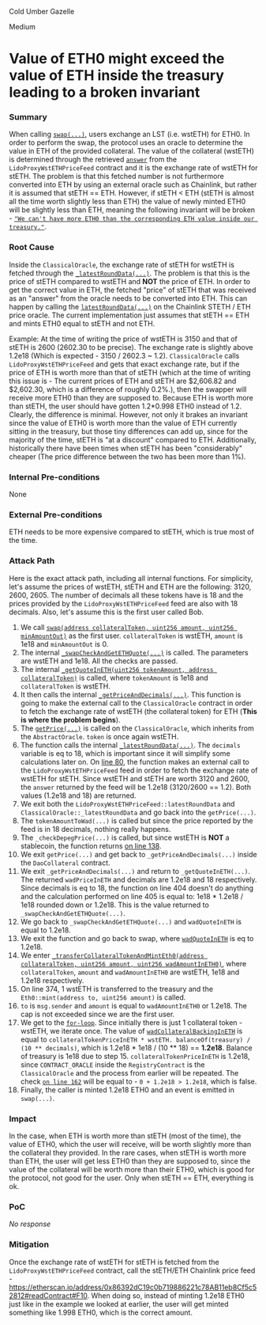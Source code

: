 Cold Umber Gazelle

Medium

# Value of ETH0 might exceed the value of ETH inside the treasury leading to a broken invariant

### Summary

When calling [`swap(...)`](https://github.com/sherlock-audit/2025-05-usual-eth0/blob/main/eth0-protocol/src/daoCollateral/DaoCollateral.sol#L504-L518), users exchange an LST (i.e. wstETH) for ETH0. In order to perform the swap, the protocol uses an oracle to determine the value in ETH of the provided collateral. The value of the collateral (wstETH) is determined through the retrieved [`answer`](https://github.com/sherlock-audit/2025-05-usual-eth0/blob/main/eth0-protocol/src/oracles/ClassicalOracle.sol#L80) from the `LidoProxyWstETHPriceFeed` contract and it is the exchange rate of wstETH for stETH. The problem is that this fetched number is not furthermore converted into ETH by using an external oracle such as Chainlink, but rather it is assumed that stETH == ETH. However, if stETH < ETH (stETH is almost all the time worth slightly less than ETH) the value of newly minted ETH0 will be slightly less than ETH, meaning the following invariant will be broken - [`"We can't have more ETH0 than the corresponding ETH value inside our treasury."`](https://github.com/sherlock-audit/2025-05-usual-eth0-chonkov?tab=readme-ov-file#q-what-propertiesinvariants-do-you-want-to-hold-even-if-breaking-them-has-a-lowunknown-impact).

### Root Cause

Inside the `ClassicalOracle`, the exchange rate of stETH for wstETH is fetched through the [`_latestRoundData(...)`](https://github.com/sherlock-audit/2025-05-usual-eth0/blob/main/eth0-protocol/src/oracles/ClassicalOracle.sol#L71-L90). The problem is that this is the price of stETH compared to wstETH and **NOT** the price of ETH. In order to get the correct value in ETH, the fetched "price" of stETH that was received as an "answer" from the oracle needs to be converted into ETH. This can happen by calling the [`latestRoundData(...)`](https://etherscan.io/address/0x86392dC19c0b719886221c78AB11eb8Cf5c52812#readContract#F10) on the Chainlink STETH / ETH price oracle. The current implementation just assumes that stETH == ETH and mints ETH0 equal to stETH and not ETH.

Example:
At the time of writing the price of wstETH is 3150 and that of stETH is 2600 (2602.30 to be precise). The exchange rate is slightly above 1.2e18 (Which is expected - 3150 / 2602.3 ~ 1.2). `ClassicalOracle` calls `LidoProxyWstETHPriceFeed` and gets that exact exchange rate, but if the price of ETH is worth more than that of stETH (which at the time of writing this issue is - The current prices of ETH and stETH are $2,606.82 and $2,602.30, which is a difference of roughly 0.2%.), then the swapper will receive more ETH0 than they are supposed to. Because ETH is worth more than stETH, the user should have gotten 1.2*0.998 ETH0 instead of 1.2. Clearly, the difference is minimal. However, not only it brakes an invariant since the value of ETH0 is worth more than the value of ETH currently sitting in the treasury, but those tiny differences can add up, since for the majority of the time, stETH is "at a discount" compared to ETH. Additionally, historically there have been times when stETH has been "considerably" cheaper (The price difference between the two has been more than 1%).

### Internal Pre-conditions

None

### External Pre-conditions

ETH needs to be more expensive compared to stETH, which is true most of the time.

### Attack Path

Here is the exact attack path, including all internal functions. For simplicity, let's assume the prices of wstETH, stETH and ETH are the following: 3120, 2600, 2605. The number of decimals all these tokens have is 18 and the prices provided by the `LidoProxyWstETHPriceFeed` feed are also with 18 decimals. Also, let's assume this is the first user called Bob.
1. We call [`swap(address collateralToken, uint256 amount, uint256 minAmountOut)`](https://github.com/sherlock-audit/2025-05-usual-eth0/blob/main/eth0-protocol/src/daoCollateral/DaoCollateral.sol#L504-L518) as the first user. `collateralToken` is wstETH, `amount` is 1e18 and `minAmountOut` is 0.
2. The internal [`_swapCheckAndGetETHQuote(...)`](https://github.com/sherlock-audit/2025-05-usual-eth0/blob/main/eth0-protocol/src/daoCollateral/DaoCollateral.sol#L337-L360) is called. The parameters are wstETH and 1e18. All the checks are passed.
3. The internal [`_getQuoteInETH(uint256 tokenAmount, address collateralToken)`](https://github.com/sherlock-audit/2025-05-usual-eth0/blob/main/eth0-protocol/src/daoCollateral/DaoCollateral.sol#L398-L406) is called, where `tokenAmount` is 1e18 and `collateralToken` is wstETH.
4. It then calls the internal [`_getPriceAndDecimals(...)`](https://github.com/sherlock-audit/2025-05-usual-eth0/blob/main/eth0-protocol/src/daoCollateral/DaoCollateral.sol#L383-L391). This function is going to make the external call to the `ClassicalOracle` contract in order to fetch the exchange rate of wstETH (the collateral token) for ETH (**This is where the problem begins**).
5. The [`getPrice(...)`](https://github.com/sherlock-audit/2025-05-usual-eth0/blob/main/eth0-protocol/src/oracles/AbstractOracle.sol#L103-L108) is called on the `ClassicalOracle`, which inherits from the `AbstractOracle`. `token` is once again wstETH.
6. The function calls the internal [`_latestRoundData(...)`](https://github.com/sherlock-audit/2025-05-usual-eth0/blob/main/eth0-protocol/src/oracles/ClassicalOracle.sol#L71-#L90).  The `decimals` variable is eq to 18, which is important since it will simplify some calculations later on. On [line 80](https://github.com/sherlock-audit/2025-05-usual-eth0/blob/main/eth0-protocol/src/oracles/ClassicalOracle.sol#L80), the function makes an external call to the `LidoProxyWstETHPriceFeed` feed in order to fetch the exchange rate of wstETH for stETH. Since wstETH and stETH are worth 3120 and 2600, the `answer` returned by the feed will be 1.2e18 (3120/2600 == 1.2). Both values (1.2e18 and 18) are returned.
7. We exit both the `LidoProxyWstETHPriceFeed::latestRoundData` and `ClassicalOracle::_latestRoundData` and go back into the `getPrice(...)`.
8. The `tokenAmountToWad(...)` is called but since the price reported by the feed is in 18 decimals, nothing really happens.
9. The `_checkDepegPrice(...)` is called, but since wstETH is **NOT** a stablecoin, the function returns [on line 138](https://github.com/sherlock-audit/2025-05-usual-eth0/blob/main/eth0-protocol/src/oracles/AbstractOracle.sol#L138).
10. We exit `getPrice(...)` and get back to `_getPriceAndDecimals(...)` inside the `DaoCollateral` contract.
11. We exit `_getPriceAndDecimals(...)` and return to `_getQuoteInETH(...)`. The returned `wadPriceInETH` and decimals are 1.2e18 and 18 respectively. Since decimals is eq to 18, the function on line 404 doesn't do anything and the calculation performed on line 405 is equal to: 1e18 * 1.2e18 / 1e18 rounded down or 1.2e18. This is the value returned to `_swapCheckAndGetETHQuote(...)`.
12. We go back to `_swapCheckAndGetETHQuote(...)` and `wadQuoteInETH` is equal to 1.2e18.
13. We exit the function and go back to swap, where [`wadQuoteInETH`](https://github.com/sherlock-audit/2025-05-usual-eth0/blob/main/eth0-protocol/src/daoCollateral/DaoCollateral.sol#L510) is eq to 1.2e18.
14. We enter [`_transferCollateralTokenAndMintEth0(address collateralToken, uint256 amount, uint256 wadAmountInETH0)`](https://github.com/sherlock-audit/2025-05-usual-eth0/blob/main/eth0-protocol/src/daoCollateral/DaoCollateral.sol#L367-L377), where `collateralToken`, `amount` and `wadAmountInETH0` are wstETH, 1e18 and 1.2e18 respectively.
15. On line 374, 1 wstETH is transferred to the treasury and the `Eth0::mint(address to, uint256 amount)` is called.
16. `to` is `msg.sender` and `amount` is equal to `wadAmountInETH0` or 1.2e18. The cap is not exceeded since we are the first user.
17. We get to the [`for-loop`](https://github.com/sherlock-audit/2025-05-usual-eth0/blob/main/eth0-protocol/src/token/Eth0.sol#L147-L161). Since initially there is just 1 collateral token - wstETH, we iterate once. The value of [`wadCollateralBackingInETH`]() is equal to `collateralTokenPriceInETH * wstETH. balanceOf(treasury) / (10 ** decimals)`, which is 1.2e18 * 1e18 / (10 ** 18) == **1.2e18**. Balance of treasury is 1e18 due to step 15. `collateralTokenPriceInETH` is 1.2e18, since `CONTRACT_ORACLE` inside the `RegistryContract` is the `ClassicalOracle` and the process from earlier will be repeated. The check [`on line 162`](https://github.com/sherlock-audit/2025-05-usual-eth0/blob/main/eth0-protocol/src/token/Eth0.sol#L162) will be equal to - `0 + 1.2e18 > 1.2e18`, which is false.
18. Finally, the caller is minted 1.2e18 ETH0 and an event is emitted in `swap(...)`.

### Impact

In the case, when ETH is worth more than stETH (most of the time), the value of ETH0, which the user will receive, will be worth slightly more than the collateral they provided. In the rare cases, when stETH is worth more than ETH, the user will get less ETH0 than they are supposed to, since the value of the collateral will be worth more than their ETH0, which is good for the protocol, not good for the user. Only when stETH == ETH, everything is ok.

### PoC

_No response_

### Mitigation

Once the exchange rate of wstETH for stETH is fetched from the `LidoProxyWstETHPriceFeed` contract, call the stETH/ETH Chainlink price feed - https://etherscan.io/address/0x86392dC19c0b719886221c78AB11eb8Cf5c52812#readContract#F10. When doing so, instead of minting 1.2e18 ETH0 just like in the example we looked at earlier, the user will get minted something like 1.998 ETH0, which is the correct amount.